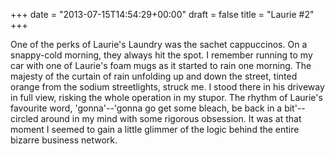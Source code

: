 +++
date = "2013-07-15T14:54:29+00:00"
draft = false
title = "Laurie #2"
+++
<p>One of the perks of Laurie's Laundry was the sachet cappuccinos. On a snappy-cold morning, they always hit the spot. I remember running to my car with one of Laurie's foam mugs as it started to rain one morning. The majesty of the curtain of rain unfolding up and down the street, tinted orange from the sodium streetlights, struck me. I stood there in his driveway in full view, risking the whole operation in my stupor. The rhythm of Laurie's favourite word, 'gonna'--'gonna go get some bleach, be back in a bit'--circled around in my mind with some rigorous obsession. It was at that moment I seemed to gain a little glimmer of the logic behind the entire bizarre business network.</p>
